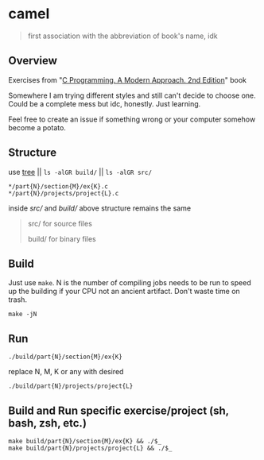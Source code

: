 # camel 
>first association with the abbreviation of book's name, idk
## Overview
Exercises from "[C Programming. A Modern Approach. 2nd Edition](http://knking.com/books/c2/index.html)" book

Somewhere I am trying different styles and still can't decide to choose one.
Could be a complete mess but idc, honestly. Just learning.

Feel free to create an issue if something wrong or your computer somehow become
a potato.
## Structure
use [tree](https://oldmanprogrammer.net/source.php?dir=projects/tree) || `ls -alGR build/` || `ls -alGR src/`
```
*/part{N}/section{M}/ex{K}.c
*/part{N}/projects/project{L}.c
```
inside *src/* and *build/* above structure remains the same
>src/ for source files
>
>build/ for binary files
## Build
Just use `make`. N is the number of compiling jobs needs to be run to speed up the building if your CPU not an ancient artifact. Don't waste time on trash.
```
make -jN
```
## Run
`./build/part{N}/section{M}/ex{K}`

replace N, M, K or any with desired

`./build/part{N}/projects/project{L}`
## Build and Run specific exercise/project (sh, bash, zsh, etc.)
```
make build/part{N}/section{M}/ex{K} && ./$_
make build/part{N}/projects/project{L} && ./$_
```
